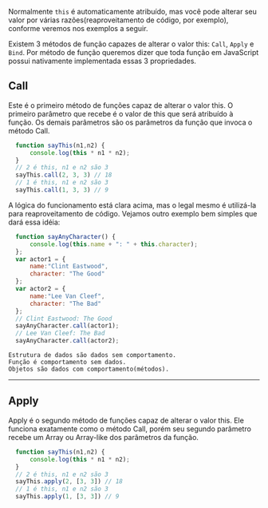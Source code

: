 Normalmente `this` é automaticamente atribuído, mas você pode alterar seu valor por várias razões(reaproveitamento de código, por exemplo), conforme veremos nos exemplos a seguir.

Existem 3 métodos de função capazes de alterar o valor this: `Call`, `Apply` e `Bind`. Por método de função queremos dizer que toda função em JavaScript possui nativamente implementada essas 3 propriedades.

## Call
Este é o primeiro método de funções capaz de alterar o valor this. O primeiro parâmetro que recebe é o valor de this que será atribuído à função. Os demais parâmetros são os parâmetros da função que invoca o método Call.


```javascript
  function sayThis(n1,n2) {  
      console.log(this * n1 * n2);
  }
  // 2 é this, n1 e n2 são 3
  sayThis.call(2, 3, 3) // 18  
  // 1 é this, n1 e n2 são 3
  sayThis.call(1, 3, 3) // 9  
```

A lógica do funcionamento está clara acima, mas o legal mesmo é utilizá-la para reaproveitamento de código. Vejamos outro exemplo bem simples que dará essa idéia:

```javascript
  function sayAnyCharacter() {  
      console.log(this.name + ": " + this.character);
  };
  var actor1 = {  
      name:"Clint Eastwood",
      character: "The Good"
  };
  var actor2 = {  
      name:"Lee Van Cleef",
      character: "The Bad"
  };
  // Clint Eastwood: The Good
  sayAnyCharacter.call(actor1);  
  // Lee Van Cleef: The Bad
  sayAnyCharacter.call(actor2);  
```


````
Estrutura de dados são dados sem comportamento.
Função é comportamento sem dados.
Objetos são dados com comportamento(métodos).
````


---

## Apply
Apply é o segundo método de funções capaz de alterar o valor this. Ele funciona exatamente como o método Call, porém seu segundo parâmetro recebe um Array ou Array-like dos parâmetros da função. 

```javascript
  function sayThis(n1,n2) {  
      console.log(this * n1 * n2);
  }
  // 2 é this, n1 e n2 são 3
  sayThis.apply(2, [3, 3]) // 18  
  // 1 é this, n1 e n2 são 3
  sayThis.apply(1, [3, 3]) // 9  
```